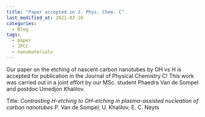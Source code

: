 ```yaml
---
title: "Paper accepted in J. Phys. Chem. C"
last_modified_at: 2021-03-19
categories:
  - Blog
tags:
  - paper
  - JPCC
  - nanomaterials
---
```


Our paper on the etching of nascent carbon nanotubes by OH vs H is accepted for publication in the Journal of Physical Chemistry C!
This work was carried out in a joint effort by our MSc. student Phaedra Van de Sompel and postdoc Umedjon Khalilov.

Title:
<em>Contrasting H-etching to OH-etching in plasma-assisted nucleation of carbon nanotubes</em>
P. Van de Sompel, U. Khalilov, E. C. Neyts
